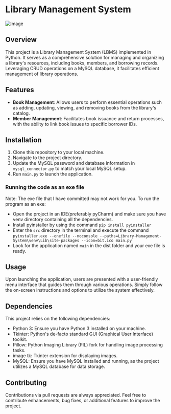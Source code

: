 # Library Management System 
![image](https://github.com/YashPatel04/Library-Management-System/assets/132531512/1ee4012d-ce77-4ffa-9374-04adaa928a49)

## Overview
This project is a Library Management System (LBMS) implemented in Python. It serves as a comprehensive solution for managing and organizing a library's resources, including books, members, and borrowing records. Leveraging CRUD operations on a MySQL database, it facilitates efficient management of library operations.

## Features
- **Book Management**: Allows users to perform essential operations such as adding, updating, viewing, and removing books from the library's catalog.
- **Member Management**: Facilitates book issuance and return processes, with the ability to link book issues to specific borrower IDs.

## Installation
1. Clone this repository to your local machine.
2. Navigate to the project directory.
3. Update the MySQL password and database information in `mysql_connector.py` to match your local MySQL setup.
4. Run `main.py` to launch the application.
### Running the code as an exe file 

Note: The exe file that I have committed may not work for you. To run the program as an exe:
- Open the project in an IDE(preferably pyCharm) and make sure you have venv directory containing all the dependencies.
- Install pyinstaller by using the command `pip install pyinstaller`
- Enter the `src` directory in the terminal and execute the command `pyinstaller.exe --onefile --noconsole --paths=Library-Management-System\venv\Lib\site-packages --icon=bit.ico main.py`
- Look for the application named `main` in the dist folder and your exe file is ready.

## Usage
Upon launching the application, users are presented with a user-friendly menu interface that guides them through various operations. Simply follow the on-screen instructions and options to utilize the system effectively.

## Dependencies
This project relies on the following dependencies:
- Python 3: Ensure you have Python 3 installed on your machine.
- Tkinter: Python's de-facto standard GUI (Graphical User Interface) toolkit.
- Pillow: Python Imaging Library (PIL) fork for handling image processing tasks.
- image tk: Tkinter extension for displaying images.
- MySQL: Ensure you have MySQL installed and running, as the project utilizes a MySQL database for data storage.

## Contributing
Contributions via pull requests are always appreciated. Feel free to contribute enhancements, bug fixes, or additional features to improve the project.

